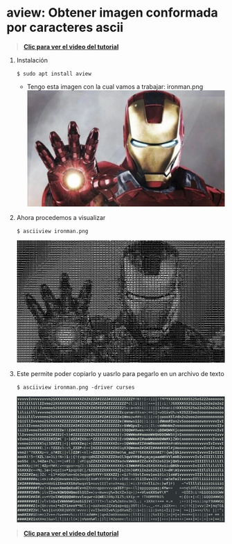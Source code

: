 # aview: Obtener imagen conformada por caracteres ascii
>**[Clic para ver el video del tutorial](https://www.youtube.com/watch?v=9dNRnJonB6I "click para ver el video")**
1. Instalación
   ```
   $ sudo apt install aview
   ```
   * Tengo esta imagen con la cual vamos a trabajar: ironman.png
   ![](./img/1.png)

2. Ahora procedemos a visualizar
   ```
   $ asciiview ironman.png
   ```
   ![](./img/2.png)

3. Este permite poder copiarlo y uasrlo para pegarlo en un archivo de texto
   ```
   $ asciiview ironman.png -driver curses
   ```
   ![](./img/3.png)
   
>**[Clic para ver el video del tutorial](https://www.youtube.com/watch?v=9dNRnJonB6I "click para ver el video")**
   
